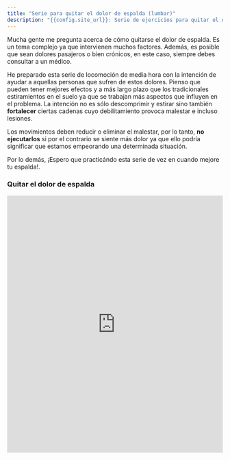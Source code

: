 ```yaml
---
title: "Serie para quitar el dolor de espalda (lumbar)"
description: "{{config.site_url}}: Serie de ejercicios para quitar el dolor de espalda (lumbar)"
---
```


Mucha gente me pregunta acerca de cómo quitarse el dolor de espalda. Es un tema complejo ya que intervienen muchos factores. Además, es posible que sean dolores pasajeros o bien crónicos, en este caso, siempre debes consultar a un médico.

He preparado esta serie de locomoción de media hora con la intención de ayudar a aquellas personas que sufren de estos dolores. Pienso que pueden tener mejores efectos y a más largo plazo que los tradicionales estiramientos en el suelo ya que se trabajan más aspectos que influyen en el problema. La intención no es sólo descomprimir y estirar sino también **fortalecer** ciertas cadenas cuyo debilitamiento provoca malestar e incluso lesiones.

Los movimientos deben reducir o eliminar el malestar, por lo tanto, **no ejecutarlos** si por el contrario se siente más dolor ya que ello podría significar que estamos empeorando una determinada situación.

Por lo demás, ¡Espero que practicándo esta serie de vez en cuando mejore tu espalda!.

### Quitar el dolor de espalda

<iframe width="100%" height="600"  max-width="100%" allowfullscreen="" frameborder="0"
src="https://www.youtube.com/embed/HJgeexZRU18">
</iframe>